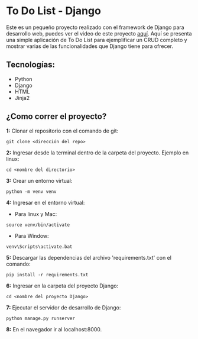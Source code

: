 # To Do List - Django
Este es un pequeño proyecto realizado con el framework de Django para desarrollo web, puedes ver el video de este proyecto [aquí][gvc]. Aquí se presenta una simple aplicación de To Do List para ejemplificar un CRUD completo y mostrar varias de las funcionalidades que Django tiene para ofrecer.

## Tecnologías:
- Python
- Django
- HTML
- Jinja2

## ¿Como correr el proyecto?
**1:** Clonar el repositorio con el comando de git:
```
git clone <dirección del repo>
```
**2:** Ingresar desde la terminal dentro de la carpeta del proyecto. Ejemplo en linux:
```
cd <nombre del directorio>
```
**3:** Crear un entorno virtual:
```
python -m venv venv
```
**4:** Ingresar en el entorno virtual:
- Para linux y Mac:
```
source venv/bin/activate
```
- Para Window:
```
venv\Scripts\activate.bat
```
**5:** Descargar las dependencias del archivo 'requirements.txt' con el comando:
```
pip install -r requirements.txt   
```
**6:** Ingresar en la carpeta del proyecto Django:
```
cd <nombre del proyecto Django>
```
**7:** Ejecutar el servidor de desarrollo de Django:
```
python manage.py runserver
```
**8:** En el navegador ir al localhost:8000.


[gvc]:https://youtu.be/FSy_iTibXfU
